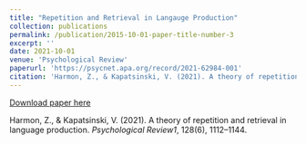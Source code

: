 ```yaml
---
title: "Repetition and Retrieval in Langauge Production"
collection: publications
permalink: /publication/2015-10-01-paper-title-number-3
excerpt: ''
date: 2021-10-01
venue: 'Psychological Review'
paperurl: 'https://psycnet.apa.org/record/2021-62984-001'
citation: 'Harmon, Z., & Kapatsinski, V. (2021). A theory of repetition and retrieval in language production. <i>Psychological Review1</i>, 128(6), 1112–1144.'
---
```


[Download paper here](https://psycnet.apa.org/record/2021-62984-001)

Harmon, Z., & Kapatsinski, V. (2021). A theory of repetition and retrieval in language production. <i>Psychological Review1</i>, 128(6), 1112–1144.



